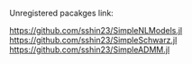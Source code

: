 Unregistered pacakges link:

https://github.com/sshin23/SimpleNLModels.jl
https://github.com/sshin23/SimpleSchwarz.jl
https://github.com/sshin23/SimpleADMM.jl
